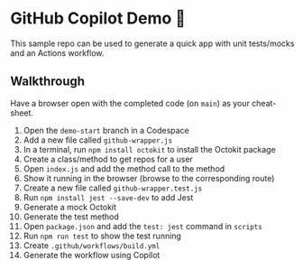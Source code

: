 # GitHub Copilot Demo 🚀

This sample repo can be used to generate a quick app with unit tests/mocks and an Actions workflow.

## Walkthrough

Have a browser open with the completed code (on `main`) as your cheat-sheet.

1. Open the `demo-start` branch in a Codespace
2. Add a new file called `github-wrapper.js`
3. In a terminal, run `npm install octokit` to install the Octokit package
4. Create a class/method to get repos for a user
5. Open `index.js` and add the method call to the method
6. Show it running in the browser (browse to the corresponding route)
7. Create a new file called `github-wrapper.test.js`
8. Run `npm install jest --save-dev` to add Jest
9. Generate a mock Octokit
10. Generate the test method
11. Open `package.json` and add the `test: jest` command in `scripts`
12. Run `npm run test` to show the test running
13. Create `.github/workflows/build.yml`
14. Generate the workflow using Copilot
